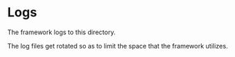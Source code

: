 # Logs

The framework logs to this directory.

The log files get rotated so as to limit the space that the framework utilizes.
